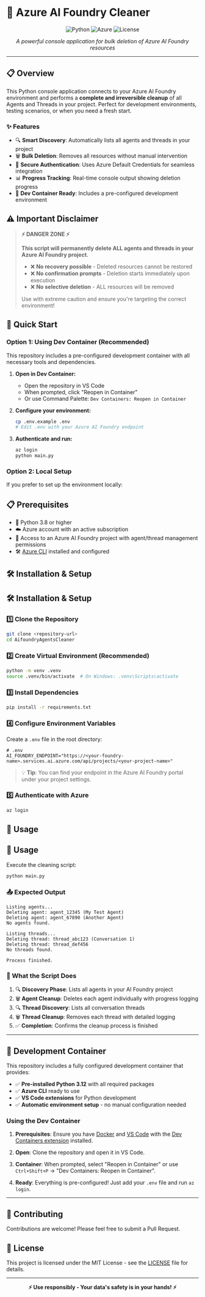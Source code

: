 # 🧹 Azure AI Foundry Cleaner

<div align="center">

![Python](https://img.shields.io/badge/python-v3.8+-blue.svg)
![Azure](https://img.shields.io/badge/azure-ai%20foundry-0078d4.svg)
![License](https://img.shields.io/badge/license-MIT-green.svg)

*A powerful console application for bulk deletion of Azure AI Foundry resources*

</div>

---

## 📋 Overview

This Python console application connects to your Azure AI Foundry environment and performs a **complete and irreversible cleanup** of all Agents and Threads in your project. Perfect for development environments, testing scenarios, or when you need a fresh start.

### ✨ Features

- 🔍 **Smart Discovery**: Automatically lists all agents and threads in your project
- 🗑️ **Bulk Deletion**: Removes all resources without manual intervention
- 🔐 **Secure Authentication**: Uses Azure Default Credentials for seamless integration
- 📊 **Progress Tracking**: Real-time console output showing deletion progress
- 🐳 **Dev Container Ready**: Includes a pre-configured development environment

## ⚠️ Important Disclaimer

> **⚡ DANGER ZONE ⚡**
> 
> **This script will permanently delete ALL agents and threads in your Azure AI Foundry project.** 
> 
> - ❌ **No recovery possible** - Deleted resources cannot be restored
> - ❌ **No confirmation prompts** - Deletion starts immediately upon execution
> - ❌ **No selective deletion** - ALL resources will be removed
> 
> Use with extreme caution and ensure you're targeting the correct environment!

## 🚀 Quick Start

### Option 1: Using Dev Container (Recommended)

This repository includes a pre-configured development container with all necessary tools and dependencies.

1. **Open in Dev Container:**
   - Open the repository in VS Code
   - When prompted, click "Reopen in Container"
   - Or use Command Palette: `Dev Containers: Reopen in Container`

2. **Configure your environment:**
   ```bash
   cp .env.example .env
   # Edit .env with your Azure AI Foundry endpoint
   ```

3. **Authenticate and run:**
   ```bash
   az login
   python main.py
   ```

### Option 2: Local Setup

If you prefer to set up the environment locally:

## 📋 Prerequisites

- 🐍 Python 3.8 or higher
- ☁️ Azure account with an active subscription
- 🔑 Access to an Azure AI Foundry project with agent/thread management permissions
- 🛠️ [Azure CLI](https://docs.microsoft.com/en-us/cli/azure/install-azure-cli) installed and configured

## 🛠️ Installation & Setup

## 🛠️ Installation & Setup

### 1️⃣ Clone the Repository
```bash
git clone <repository-url>
cd AifoundryAgentsCleaner
```

### 2️⃣ Create Virtual Environment (Recommended)
```bash
python -m venv .venv
source .venv/bin/activate  # On Windows: .venv\Scripts\activate
```

### 3️⃣ Install Dependencies
```bash
pip install -r requirements.txt
```

### 4️⃣ Configure Environment Variables
Create a `.env` file in the root directory:

```env
# .env
AI_FOUNDRY_ENDPOINT="https://<your-foundry-name>.services.ai.azure.com/api/projects/<your-project-name>"
```

> 💡 **Tip**: You can find your endpoint in the Azure AI Foundry portal under your project settings.

### 5️⃣ Authenticate with Azure
```bash
az login
```

## 🎯 Usage

## 🎯 Usage

Execute the cleaning script:

```bash
python main.py
```

### 📤 Expected Output

```
Listing agents...
Deleting agent: agent_12345 (My Test Agent)
Deleting agent: agent_67890 (Another Agent)
No agents found.

Listing threads...
Deleting thread: thread_abc123 (Conversation 1)
Deleting thread: thread_def456
No threads found.

Process finished.
```

### 🔄 What the Script Does

1. 🔍 **Discovery Phase**: Lists all agents in your AI Foundry project
2. 🗑️ **Agent Cleanup**: Deletes each agent individually with progress logging
3. 🔍 **Thread Discovery**: Lists all conversation threads
4. 🗑️ **Thread Cleanup**: Removes each thread with detailed logging
5. ✅ **Completion**: Confirms the cleanup process is finished

---

## 🐳 Development Container

This repository includes a fully configured development container that provides:

- ✅ **Pre-installed Python 3.12** with all required packages
- ✅ **Azure CLI** ready to use
- ✅ **VS Code extensions** for Python development
- ✅ **Automatic environment setup** - no manual configuration needed

### Using the Dev Container

1. **Prerequisites**: Ensure you have [Docker](https://www.docker.com/get-started) and [VS Code](https://code.visualstudio.com/) with the [Dev Containers extension](https://marketplace.visualstudio.com/items?itemName=ms-vscode-remote.remote-containers) installed.

2. **Open**: Clone the repository and open it in VS Code.

3. **Container**: When prompted, select "Reopen in Container" or use `Ctrl+Shift+P` → "Dev Containers: Reopen in Container".

4. **Ready**: Everything is pre-configured! Just add your `.env` file and run `az login`.

---

## 🤝 Contributing

Contributions are welcome! Please feel free to submit a Pull Request.

## 📄 License

This project is licensed under the MIT License - see the [LICENSE](LICENSE) file for details.

---

<div align="center">

**⚡ Use responsibly - Your data's safety is in your hands! ⚡**

</div>
